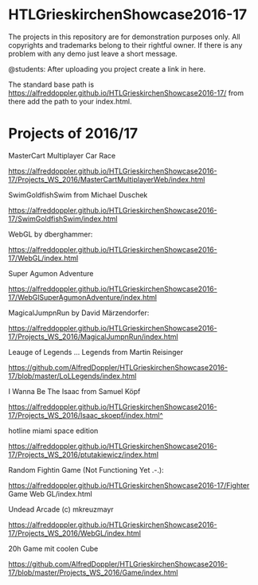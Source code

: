 # HTLGrieskirchenShowcase2016-17

The projects in this repository are for demonstration purposes only. 
All copyrights and trademarks belong to their rightful owner.
If there is any problem with any demo just leave a short message.


@students:
After uploading you project create a link in here.

The standard base path is https://alfreddoppler.github.io/HTLGrieskirchenShowcase2016-17/
from there add the path to your index.html.

Projects of 2016/17
===================

MasterCart Multiplayer Car Race

https://alfreddoppler.github.io/HTLGrieskirchenShowcase2016-17/Projects_WS_2016/MasterCartMultiplayerWeb/index.html


SwimGoldfishSwim from Michael Duschek

https://alfreddoppler.github.io/HTLGrieskirchenShowcase2016-17/SwimGoldfishSwim/index.html


WebGL by dberghammer:

https://alfreddoppler.github.io/HTLGrieskirchenShowcase2016-17/WebGL/index.html


Super Agumon Adventure

https://alfreddoppler.github.io/HTLGrieskirchenShowcase2016-17/WebGlSuperAgumonAdventure/index.html


MagicalJumpnRun by David Märzendorfer:

https://alfreddoppler.github.io/HTLGrieskirchenShowcase2016-17/Projects_WS_2016/MagicalJumpnRun/index.html 


Leauge of Legends ... Legends from Martin Reisinger

https://github.com/AlfredDoppler/HTLGrieskirchenShowcase2016-17/blob/master/LoLLegends/index.html


I Wanna Be The Isaac from Samuel Köpf

https://alfreddoppler.github.io/HTLGrieskirchenShowcase2016-17/Projects_WS_2016/Isaac_skoepf/index.html^


hotline miami space edition

https://alfreddoppler.github.io/HTLGrieskirchenShowcase2016-17/Projects_WS_2016/ptutakiewicz/index.html 


Random Fightin Game (Not Functioning Yet .-.):

https://alfreddoppler.github.io/HTLGrieskirchenShowcase2016-17/Fighter Game Web GL/index.html

Undead Arcade (c) mkreuzmayr

https://alfreddoppler.github.io/HTLGrieskirchenShowcase2016-17/Projects_WS_2016/WebGL/index.html

20h Game mit coolen Cube

https://github.com/AlfredDoppler/HTLGrieskirchenShowcase2016-17/blob/master/Projects_WS_2016/Game/index.html

